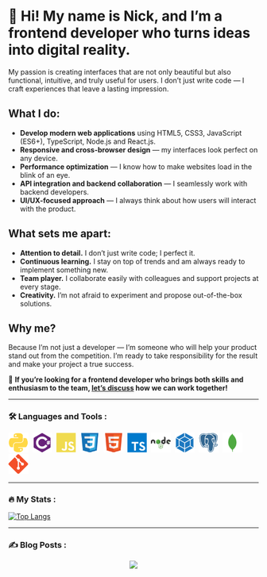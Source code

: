 <!--- ### :woman_technologist: About Me : --->
# 🚀 Hi! My name is Nick, and I’m a frontend developer who turns ideas into digital reality.

My passion is creating interfaces that are not only beautiful but also functional, intuitive, and truly useful for users. I don’t just write code — I craft experiences that leave a lasting impression.

## What I do:
- **Develop modern web applications** using HTML5, CSS3, JavaScript (ES6+), TypeScript, Node.js and React.js.
- **Responsive and cross-browser design** — my interfaces look perfect on any device.
- **Performance optimization** — I know how to make websites load in the blink of an eye.
- **API integration and backend collaboration** — I seamlessly work with backend developers.
- **UI/UX-focused approach** — I always think about how users will interact with the product.

## What sets me apart:
- **Attention to detail.** I don’t just write code; I perfect it.
- **Continuous learning.** I stay on top of trends and am always ready to implement something new.
- **Team player.** I collaborate easily with colleagues and support projects at every stage.
- **Creativity.** I’m not afraid to experiment and propose out-of-the-box solutions.

## Why me?
Because I’m not just a developer — I’m someone who will help your product stand out from the competition. I’m ready to take responsibility for the result and make your project a true success.

📩 **If you’re looking for a frontend developer who brings both skills and enthusiasm to the team, [let’s discuss](mailto:nmezhevitin@yandex.ru) how we can work together!**

<!---
# 🚀 Привет! Меня зовут Никита, и я — frontend-разработчик, который превращает идеи в цифровую реальность.

Моя страсть — создавать интерфейсы, которые не только красивы, но и функциональны, интуитивно понятны и приносят реальную пользу пользователям. Я не просто пишу код — я создаю опыт, который запоминается.

## Что я умею:
- **Разработка современных веб-приложений** с использованием HTML5, CSS3, JavaScript (ES6+), TypeScript, Node.js и React.js.
- **Адаптивная и кросс-браузерная верстка** — мои интерфейсы идеально выглядят на любом устройстве.
- **Оптимизация производительности** — я знаю, как сделать так, чтобы сайты загружались мгновенно.
- **Работа с API и интеграция backend-решений** — я легко нахожу общий язык с backend-разработчиками.
- **UI/UX-ориентированный подход** — я всегда думаю о том, как пользователь будет взаимодействовать с продуктом.

## Что выделяет меня:
- **Внимание к деталям.** Я не просто пишу код, я довожу его до совершенства.
- **Постоянное обучение.** Я слежу за трендами и всегда готов внедрить что-то новое.
- **Командный игрок.** Я легко нахожу общий язык с коллегами и всегда готов поддержать проект на всех этапах.
- **Креативность.** Я не боюсь экспериментировать и предлагать нестандартные решения.

## Почему я?
Потому что я не просто разработчик — я тот, кто поможет вашему продукту выделиться среди конкурентов. Я готов взять на себя ответственность за результат и сделать так, чтобы ваш проект стал настоящим хитом.

📩 **Если вы ищете frontend-разработчика, который принесет в команду не только навыки, но и энтузиазм, давайте обсудим, как мы можем работать вместе!**
--->
---

### :hammer_and_wrench: Languages and Tools :
<div>
  <img src="https://github.com/devicons/devicon/blob/master/icons/python/python-plain.svg" title="Python" alt="Python" width="40" height="40"/>&nbsp;
  <img src="https://github.com/devicons/devicon/blob/master/icons/csharp/csharp-plain.svg" title="Csharp" alt="Csharp" width="40" height="40"/>&nbsp;
  <img src="https://github.com/devicons/devicon/blob/master/icons/javascript/javascript-plain.svg" title="JavaScript" alt="JavaScript" width="40" height="40"/>&nbsp;
  <img src="https://github.com/devicons/devicon/blob/master/icons/css3/css3-original.svg" title="CSS3" alt="CSS3" width="40" height="40"/>&nbsp;
  <img src="https://github.com/devicons/devicon/blob/master/icons/html5/html5-original.svg" title="HTML5" alt="HTML5" width="40" height="40"/>&nbsp;
  <img src="https://github.com/devicons/devicon/blob/master/icons/typescript/typescript-plain.svg" title="TypeScript" alt="TypeScript" width="40" height="40"/>&nbsp;
  <!--- <img src="https://github.com/devicons/devicon/blob/master/icons/react/react-original.svg" title="React" alt="React" width="40" height="40"/>&nbsp; --->
  <img src="https://github.com/devicons/devicon/blob/master/icons/nodejs/nodejs-original-wordmark.svg" title="NodeJS" alt="NodeJS" width="40" height="40"/>&nbsp;
  <!--- <img src="https://github.com/devicons/devicon/blob/master/icons/nextjs/nextjs-plain.svg" title="NextJS" alt="NextJS" width="40" height="40"/>&nbsp; --->
  <img src="https://github.com/devicons/devicon/blob/master/icons/webpack/webpack-plain.svg" title="Webpack" alt="Webpack" width="40" height="40"/>&nbsp;
  <img src="https://github.com/devicons/devicon/blob/master/icons/postgresql/postgresql-plain.svg" title="PostgreSQL" alt="PostgreSQL" width="40" height="40"/>&nbsp;
  <img src="https://github.com/devicons/devicon/blob/master/icons/mongodb/mongodb-plain.svg" title="MongoDB" alt="MongoDB" width="40" height="40"/>&nbsp;
  <img src="https://github.com/devicons/devicon/blob/master/icons/git/git-original.svg" title="Git" alt="Git" width="40" height="40"/>&nbsp;
</div>


---

### :fire: My Stats :

[![Top Langs](https://github-readme-stats.vercel.app/api/top-langs/?username=meganis0-0&layout=compact&theme=vision-friendly-dark)](https://github.com/anuraghazra/github-readme-stats)


---
### :writing_hand: Blog Posts :
<div id="quote" align="center">
  <img src="https://quotes-github-readme.vercel.app/api?type=horizontal&theme=dark"/>
</div>
<!---
meganis0-0/meganis0-0 is a ✨ special ✨ repository because its `README.md` (this file) appears on your GitHub profile.
You can click the Preview link to take a look at your changes.
--->
